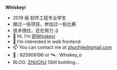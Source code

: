 **Whiskeyi**
- 2019 级 软件工程专业学生  
- 做过一些项目，参加过一些比赛  
- 技术很拉，还在努力  **:)**
- 👋 Hi, I’m [@Whiskeyi](https://github.com/Whiskeyi)
- 👀 I’m interested in web frontend
- 📫 You can contact me at [zhuchjie@gmail.com](mailto:zhuchjie@gmail.com)
- 🐧 : 825906196 or 🛰 : Whiskey_o
- BLOG: [ZHUCHJ](https://zhuchj.com/) (Still building...
